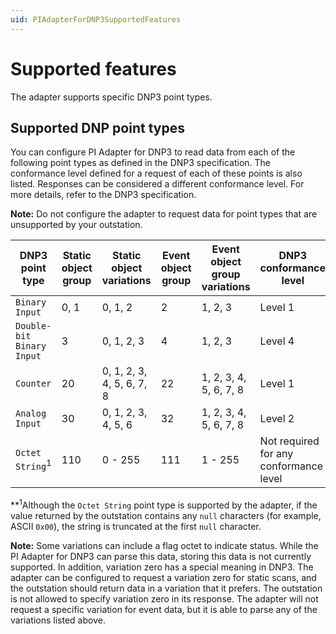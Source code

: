 ```yaml
---
uid: PIAdapterForDNP3SupportedFeatures
---
```


# Supported features

The adapter supports specific DNP3 point types.

## Supported DNP point types

You can configure PI Adapter for DNP3 to read data from each of the following point types as defined in the DNP3 specification. The conformance level defined for a request of each of these points is also listed. Responses can be considered a different conformance level. For more details, refer to the DNP3 specification.

**Note:** Do not configure the adapter to request data for point types that are unsupported by your outstation.

| DNP3 point type | Static object group | Static object variations | Event object group | Event object group variations | DNP3 conformance level |
| --------------- | ------------------- | ------------------------ | ------------------ | ----------------------------- | ---------------------- |
| `Binary Input` | 0, 1 | 0, 1, 2 | 2 | 1, 2, 3 | Level 1 |
| `Double-bit Binary Input` | 3 | 0, 1, 2, 3 | 4 | 1, 2, 3 | Level 4 |
| `Counter` | 20 | 0, 1, 2, 3, 4, 5, 6, 7, 8 | 22 | 1, 2, 3, 4, 5, 6, 7, 8 | Level 1 |
| `Analog Input` | 30 | 0, 1, 2, 3, 4, 5, 6 | 32 | 1, 2, 3, 4, 5, 6, 7, 8 | Level 2 |
| `Octet String`<sup>1</sup> | 110 | 0 - 255 | 111 | 1 - 255 | Not required for any conformance level |

**<sup>1</sup>Although the `Octet String` point type is supported by the adapter, if the value returned by the outstation contains any `null` characters (for example, ASCII `0x00`), the string is truncated at the first `null` character.

**Note:** Some variations can include a flag octet to indicate status. While the PI Adapter for DNP3 can parse this data, storing this data is not currently supported. In addition, variation zero has a special meaning in DNP3. The adapter can be configured to request a variation zero for static scans, and the outstation should return data in a variation that it prefers. The outstation is not allowed to specify variation zero in its response. The adapter will not request a specific variation for event data, but it is able to parse any of the variations listed above.


